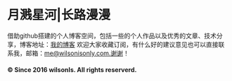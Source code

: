 # 月溅星河|长路漫漫
借助github搭建的个人博客空间，包括一些的个人作品以及优秀的文章、技术分享，博客地址：[我的博客](http://wilsonisonly.com/) 
欢迎大家收藏订阅，有什么好的建议意见也可以直接联系我，邮箱：me@wilsonisonly.com.谢谢！
#### © Since 2016 wilsonIs. All rights reserverd.

